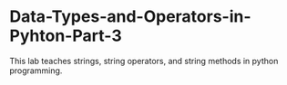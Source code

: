 # Data-Types-and-Operators-in-Pyhton-Part-3
This lab teaches strings, string operators, and string methods in python programming.
